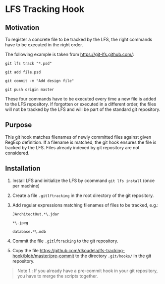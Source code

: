 # LFS Tracking Hook
## Motivation
To register a concrete file to be tracked by the LFS, the right commands have to be executed in the right order.

The following example is taken from https://git-lfs.github.com/:

``git lfs track "*.psd"``

``git add file.psd``

``git commit -m "Add design file"``

``git push origin master``

These four commands have to be executed every time a new file is added to the LFS repository.
If forgotten or executed in a different order, the files will not be tracked by the LFS and will be part of the standard git repository.

## Purpose
This git hook matches filenames of newly committed files against given RegExp definition.
If a filename is matched, the git hook ensures the file is tracked by the LFS.
Files already indexed by git repository are not considered.

## Installation
1. Install LFS and initialize the LFS by ccommand ``git lfs install`` (once per machine)
2. Create a file ``.gitlftracking`` in the root directory of the git repository.
3. Add regular expressions matching filenames of files to be tracked, e.g.:

   ``JArchitectOut.*\.jdar``

   ``*\.jpeg``
   
   ``database.*\.mdb``

4. Commit the file ``.gitlftracking`` to the git repository.
5. Copy the file https://github.com/dkoudela/lfs-tracking-hook/blob/master/pre-commit to the directory ``.git/hooks/`` in the git repository.

> Note 1.: 
> If you already have a pre-commit hook in your git repository, you have to merge the scripts together.
